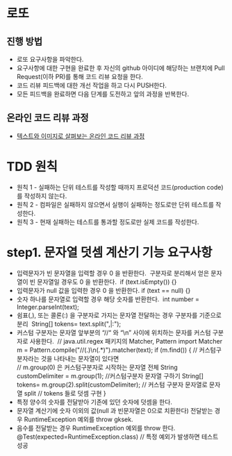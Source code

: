 # 로또
## 진행 방법
* 로또 요구사항을 파악한다.
* 요구사항에 대한 구현을 완료한 후 자신의 github 아이디에 해당하는 브랜치에 Pull Request(이하 PR)를 통해 코드 리뷰 요청을 한다.
* 코드 리뷰 피드백에 대한 개선 작업을 하고 다시 PUSH한다.
* 모든 피드백을 완료하면 다음 단계를 도전하고 앞의 과정을 반복한다.

## 온라인 코드 리뷰 과정
* [텍스트와 이미지로 살펴보는 온라인 코드 리뷰 과정](https://github.com/next-step/nextstep-docs/tree/master/codereview)

# TDD 원칙
* 원칙 1 - 실패하는 단위 테스트를 작성할 때까지 프로덕션 코드(production code)를 작성하지 않는다.
* 원칙 2 - 컴파일은 실패하지 않으면서 실행이 실패하는 정도로만 단위 테스트를 작성한다.
* 원칙 3 - 현재 실패하는 테스트를 통과할 정도로만 실제 코드를 작성한다.

# step1. 문자열 덧셈 계산기 기능 요구사항
* 입력문자가 빈 문자열을 입력할 경우 0 을 반환한다.
   구분자로 분리해서 얻은 문자열이 빈 문자열일 경우도 0 을 반환한다.
   if (text.isEmpty()) {}
* 입력문자가 null 값을 입력한 경우 0 을 반환한다.
  if (text == null) {}
* 숫자 하나를 문자열로 입력할 경우 해당 숫자를 반환한다. 
  int number = Integer.parseInt(text);
* 쉼표(,), 또는 콜론(:) 을 구분자로 가지는 문자열 전달하는 경우 구분자를 기준으로 분리 
  String[] tokens= text.split(",|:");
* 커스텀 구분자는 문자열 앞부분의 “//“ 와 “\n” 사이에 위치하는 문자를 커스텀 구분자로 사용한다. 
      // java.util.regex 패키지의 Matcher, Pattern import
      Matcher m = Pattern.compile("//(.)\n(.*)").matcher(text);
      if (m.find()) { // 커스텀구분자라는 것을 나타내는 문자열이 있다면 	  
           // m.group(0) 은 커스텀구분자로 시작하는 문자열 전체
           String customDelimiter = m.group(1); //커스텀구분자 문자열 구하기
           String[] tokens= m.group(2).split(customDelimiter); // 커스텀 구분자 문자열로 문자열 split
           // tokens 들로 덧셈 구현
      }
* 특정 양수의 숫자를 전달받아 기존에 있던 숫자에 덧셈을 한다.
* 문자열 계산기에 숫자 이외의 값(null 과 빈문자열은 0으로 치환한다) 
  전달받는 경우 RuntimeException 예외를 throw gksek.
* 음수를 전달받는 경우 RuntimeException 예외를 throw 한다. 
  @Test(expected=RuntimeException.class) // 특정 예외가 발생하면 테스트 성공
